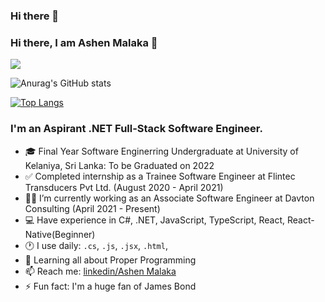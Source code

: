### Hi there 👋

<!--
**RohanX-Git/RohanX-Git** is a ✨ _special_ ✨ repository because its `README.md` (this file) appears on your GitHub profile.

Here are some ideas to get you started:

- 🔭 I’m currently working on ...
- 🌱 I’m currently learning ...
- 👯 I’m looking to collaborate on ...
- 🤔 I’m looking for help with ...
- 💬 Ask me about ...
- 📫 How to reach me: ...
- 😄 Pronouns: ...
- ⚡ Fun fact: ...
-->

### Hi there, I am Ashen Malaka 👋
![](https://komarev.com/ghpvc/?username=ashenmalaka)

![Anurag's GitHub stats](https://github-readme-stats.vercel.app/api?username=ashenmalaka&show_icons=true)   

[![Top Langs](https://github-readme-stats.vercel.app/api/top-langs/?username=ashenmalaka&layout=compact&hide=java,php)](https://github.com/anuraghazra/github-readme-stats)

<!--
**ashenmalaka/ashenmalaka** is a ✨ _special_ ✨ repository because its `README.md` (this file) appears on your GitHub profile.

Here are some ideas to get you started:

- 🔭 I’m currently working ...
- 🌱 I’m currently learning ...
- 👯 I’m looking to collaborate on ...
- 🤔 I’m looking for help with ...
- 💬 Ask me about ...
- 📫 How to reach me: ...
- 😄 Pronouns: ...
- ⚡ Fun fact: ...
-->

### I'm an Aspirant .NET Full-Stack Software Engineer.
- 🎓 Final Year Software Enginerring Undergraduate at University of Kelaniya, Sri Lanka: To be Graduated on 2022
- ✅ Completed internship as a Trainee Software Engineer at Flintec Transducers Pvt Ltd. (August 2020 - April 2021)
- 👨‍💻 I’m currently working as an Associate Software Engineer at Davton Consulting (April 2021 - Present) 
- 💻 Have experience in C#, .NET, JavaScript, TypeScript, React, React-Native(Beginner)
- 🕐 I use daily: ```.cs```, ```.js```, ```.jsx```, ```.html```,
- 🌱 Learning all about Proper Programming
- 📫 Reach me: [linkedin/Ashen Malaka](https://www.linkedin.com/in/ashen-malaka-ranasinghe-4aaba3153/)
- ⚡️ Fun fact: I'm a huge fan of James Bond
